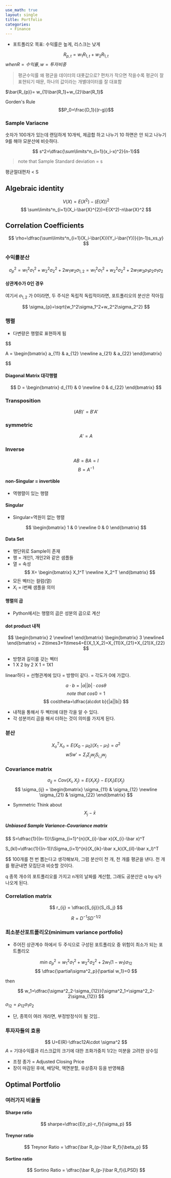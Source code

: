 ```yaml
---
use_math: true
layout: single
title: Portfolio
categories:
  - Finance
---
```

- 포트폴리오 목표: 수익률은 높게, 리스크는 낮게

$$
R_{p,t}=w_1R_{1,t}+w_2R_{1,t}
$$
$when R = 수익률, w=투자비중$

>평균수익률
>왜 평균을 데이터의 대푯값으로? 편차가 작으면 작을수록 평균이 잘 표현되기 때문, 하나의 값이라는 개별데이터를 잘 대표함

$\bar{R_{p}}= w_{1}\bar{R_1}+w_{2}\bar{R_1}$

Gorden's Rule
$$P_0=\frac{D_1}{(r-g)}$$


### Sample Variacne

숫자가 100개가 있는데 랜덤하게 10개씩, 제곱합 하고 나누기 10 하면은 안 되고 나누기 9를 해야 모분산에 비슷하다.

$$ s^2=\dfrac{\sum\limits^n_{i=1}(x_i-x)^2}{n-1}$$
> note that Sample Standard deviation = s

평균절대편차 < S

## Algebraic identity

$$
V(X)=E(X^2)-(E(X))^2
$$
$$
\sum\limits^n_{i=1}(X_i-\bar{X}^{2})=E(X^2)-n\bar{X}^2
$$

## Correlation Coefficients
$$
\rho=\dfrac{\sum\limits^n_{i=1}(X_i-\bar{X})(Y_i-\bar{Y})}{(n-1)s_xs_y}
$$
$$
$$
### 수익률분산

$$\sigma^2_p=w_1^2\sigma_1^2+w^2_2\sigma^2_2+2w_1w_2\sigma_{1,2}
=w_1^2\sigma_1^2+w^2_2\sigma^2_2+2w_1w_2\rho_1\rho_2\sigma_1\sigma_2$$




#### 상관계수가 0인 경우

여기서 $\sigma_{1,2}$ 가 0이라면, 두 주식은 독립적
독립적이라면, 포트폴리오의 분산은 작아짐

$$
\sigma_{p}=\sqrt{w_1^2\sigma_1^2+w_2^2\sigma_2^2}
$$
### 행렬
- 다변량은 행렬로 표현하게 됨

$$

A =
\begin{bmatrix}
    a_{11} & a_{12} \newline a_{21} & a_{22}
\end{bmatrix}

$$

#### Diagonal Matrix 대각행렬
$$
D =
\begin{bmatrix}
    d_{11} & 0 \newline 0 & d_{22}
\end{bmatrix}
$$
### Transposition
$$
(AB)'=B'A'
$$
### symmetric
$$
A'=A
$$
### Inverse
$$
AB=BA=I
$$
$$
B=A^{-1}
$$
#### non-Singular = invertible
- 역행렬이 있는 행렬
#### Singular
- Singular=역원이 없는 행렬

$$
\begin{bmatrix}
    1 & 0 \newline 0 & 0
\end{bmatrix}
$$
#### Data Set
- 행단위로 Sample이 존재
- 행 = 개인1, 개인2와 같은 샘플들
- 열 = 속성
$$
X=
\begin{bmatrix}
    X_1^T \newline X_2^T
\end{bmatrix}
$$
- 모든 벡터는 컬럼(열)
- $X_i$ = i번째 샘플을 의미


#### 행렬의 곱
- Python에서는 행렬의 곱은 성분의 곱으로 계산

#### dot product 내적
$$
\begin{bmatrix}
    2 \newline1
\end{bmatrix}
\begin{bmatrix}
   3 \newline4
\end{bmatrix} = 2\times3+1\times4=E(X_1,X_2)=X_{11}X_{21}+X_{21}X_{22}
$$
- 방향과 길이를 갖는 벡터
- 1 X 2 by 2 X 1 = 1X1

linear하다 = 선형관계에 있다 = 방향이 같다. = 각도가 0에 가깝다.

$$
a\cdot b =|a||b|\cdot cos\theta
$$
$$
note \ that \ cos0=1
$$
$$
cos\theta=\dfrac{a\cdot b}{|a||b|}
$$

- 내적을 통해서 두 벡터에 대한 각을 알 수 있다.
- 각 성분끼리 곱을 해서 더하는 것이 의미를 가지게 된다.


### 분산
$$
X_o^TX_o=E(X_0-\mu_0)(X_1-\mu_1)=\sigma^2
$$
$$
wSw'=\Sigma_i\Sigma_jw_jS_{i,j}w_j
$$
### Covariance matrix
$$
\sigma_{ij}=Cov(X_i,X_j)=E(X_iX_j)-E(X_i)E(X_j)
$$
$$
\sigma_{ij} =
\begin{bmatrix}
    \sigma_{11} & \sigma_{12} \newline \sigma_{21} & \sigma_{22}
\end{bmatrix}
$$
- Symmetric
Think about
$$
X_{j} -\bar x
$$

##### Unbiased Sample Variance-Covariance matrix
$$
S=\dfrac{1}{(n-1)}\Sigma_{i=1}^{n}(X_{i}-\bar x)(X_{i}-\bar x)^T

$$
$$
S_{kl}=\dfrac{1}{(n-1)}\Sigma_{i=1}^{n}(X_{ik}-\bar x_k)(X_{il}-\bar x_l)^T

$$
100개를 천 번 뽑는다고 생각해보자, 그럼 분산이 천 개, 천 개를 평균을 낸다. 천 개를 평균내면 모집단과 비슷할 것이다.   

q 종목 개수의 포트폴리오를 가지고 n개의 날짜를 계산함, 그래도 공분산은 q by q가 나오게 된다.


### Correlation matrix
$$
r_{ij} = \dfrac{S_{ij}}{S_iS_j}
$$

$$
R=D^{-1}SD^{-1/2}
$$

### 최소분산포트폴리오(minimum variance portfolio)
- 주어진 상관계수 하에서 두 주식으로 구성된 포트폴리오 중 위험이 최소가 되는 포트폴리오

$$
min \ \sigma^2_p=w_1^2\sigma_1^2+w_2^2\sigma_2^2+2w_1(1-w_1)\sigma_{12}
$$
$$
\dfrac{\partial\sigma^2_p}{\partial w_1}=0
$$

then

$$
w_1=\dfrac{\sigma^2_2-\sigma_{12}}{\sigma^2_1+\sigma^2_2-2\sigma_{12}}
$$
$\sigma_{12} = \rho_{12}\sigma_1\sigma_2$

- 단, 종목이 여러 개라면, 부정방정식이 될 것임..
### 투자자들의 효용
$$
U=E(R)-\dfrac12A\cdot \sigma^2
$$
$A$ = 기대수익률과 리스크값의 크기에 대한 조화가중치
1/2는 미분을 고려한 상수임

- 조정 종가 = Adjusted Closing Price
- 장이 마감된 후에, 배당락, 액면분할, 유상증자 등을 반영해줌
## Optimal Portfolio
### 여러가지 비율들
#### Sharpe ratio
$$
sharpe=\dfrac{E(r_p)-r_f}{\sigma_p}
$$
#### Treynor ratio
$$
Treynor Ratio = \dfrac{\bar R_{p-}\bar R_f}{\beta_p}
$$
#### Sortino ratio
$$
Sortino Ratio = \dfrac{\bar R_{p-}\bar R_f}{LPSD}
$$


